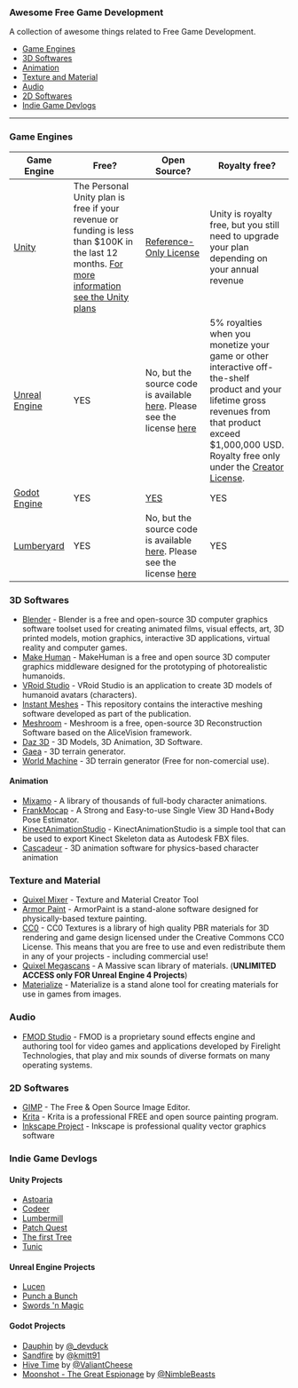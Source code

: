 ### **Awesome Free Game Development**

A collection of awesome things related to Free Game Development.

- [Game Engines](#game-engines)
- [3D Softwares](#3d-softwares)
- [Animation](#animation)
- [Texture and Material](#texture-and-material)
- [Audio](#audio)
- [2D Softwares](#2d-softwares)
- [Indie Game Devlogs](#indie-game-devlogs)

---

### Game Engines

| Game Engine                                      | Free?                                                                                                                                                                                  | Open Source?                                                                                                                                                                     | Royalty free?                                                                                                                                                                                                                                             |
|--------------------------------------------------|----------------------------------------------------------------------------------------------------------------------------------------------------------------------------------------|----------------------------------------------------------------------------------------------------------------------------------------------------------------------------------|-----------------------------------------------------------------------------------------------------------------------------------------------------------------------------------------------------------------------------------------------------------|
| [Unity](https://unity.com/)                      | The Personal Unity plan is free if your revenue or funding is less than $100K in the last 12 months. [For more information see the Unity plans](https://store.unity.com/compare-plans) | [Reference-Only License](https://github.com/Unity-Technologies/UnityCsReference)                                                                                                 | Unity is royalty free, but you still need to upgrade your plan depending on your annual revenue                                                                                                                                                           |
| [Unreal Engine](https://www.unrealengine.com)    | YES                                                                                                                                                                                    | No, but the source code is available [here](https://www.unrealengine.com/en-US/ue4-on-github). Please see the license [here](https://www.unrealengine.com/en-US/eula/publishing) | 5% royalties when you monetize your game or other interactive off-the-shelf product and your lifetime gross revenues from that product exceed $1,000,000 USD. Royalty free only under the [Creator License](https://www.unrealengine.com/en-US/download). |
| [Godot Engine](https://godotengine.org/)         | YES                                                                                                                                                                                    | [YES](https://github.com/godotengine/godot)                                                                                                                                      | YES                                                                                                                                                                                                                                                       |
| [Lumberyard](https://aws.amazon.com/lumberyard/) | YES                                                                                                                                                                                    | No, but the source code is available [here](https://github.com/aws/lumberyard). Please see the license [here](https://github.com/aws/lumberyard/blob/master/LICENSE.txt)         | YES                                                                                                                                                                                                                                                       |
### 3D Softwares

- [Blender](https://www.blender.org/) - Blender is a free and open-source 3D computer graphics software toolset used for creating animated films, visual effects, art, 3D printed models, motion graphics, interactive 3D applications, virtual reality and computer games.
- [Make Human](http://www.makehumancommunity.org/) - MakeHuman is a free and open source 3D computer graphics middleware designed for the prototyping of photorealistic humanoids.
- [VRoid Studio](https://vroid.com/en/studio/) - VRoid Studio is an application to create 3D models of humanoid avatars (characters).
- [Instant Meshes](https://github.com/wjakob/instant-meshes) - This repository contains the interactive meshing software developed as part of the publication.
- [Meshroom](https://alicevision.org/#meshroom) - Meshroom is a free, open-source 3D Reconstruction Software based on the AliceVision framework.
- [Daz 3D](https://www.daz3d.com/) - 3D Models, 3D Animation, 3D Software.
- [Gaea](https://quadspinner.com/) - 3D terrain generator.
- [World Machine](https://www.world-machine.com/) - 3D terrain generator (Free for non-comercial use).

#### Animation

- [Mixamo](https://www.mixamo.com/#/) - A library of thousands of full-body character animations.
- [FrankMocap](https://github.com/facebookresearch/frankmocap) - A Strong and Easy-to-use Single View 3D Hand+Body Pose Estimator.
- [KinectAnimationStudio](https://marcojrfurtado.github.io/KinectAnimationStudio/) - KinectAnimationStudio is a simple tool that can be used to export Kinect Skeleton data as Autodesk FBX files.
- [Cascadeur](https://cascadeur.com/) - 3D animation software for physics-based character animation


### Texture and Material

- [Quixel Mixer](https://quixel.com/mixer) - Texture and Material Creator Tool
- [Armor Paint](https://armorpaint.org/) - ArmorPaint is a stand-alone software designed for physically-based texture painting.
- [CC0](https://cc0textures.com/) - CC0 Textures is a library of high quality PBR materials for 3D rendering and game design licensed under the Creative Commons CC0 License. This means that you are free to use and even redistribute them in any of your projects - including commercial use!
- [Quixel Megascans](https://quixel.com/megascans/) - A Massive scan library of materials. (**UNLIMITED ACCESS only FOR Unreal Engine 4 Projects**)
- [Materialize](http://www.boundingboxsoftware.com/materialize/) - Materialize is a stand alone tool for creating materials for use in games from images.


### Audio

- [FMOD Studio](https://www.fmod.com/) - FMOD is a proprietary sound effects engine and authoring tool for video games and applications developed by Firelight Technologies, that play and mix sounds of diverse formats on many operating systems.


### 2D Softwares

- [GIMP](https://www.gimp.org/) - The Free & Open Source Image Editor.
- [Krita](https://krita.org/en/) - Krita is a professional FREE and open source painting program.
- [Inkscape Project](https://inkscape.org/) - Inkscape is professional quality vector graphics software

### Indie Game Devlogs

#### Unity Projects
- [Astoaria](https://www.youtube.com/channel/UCdb9bWTIVqHDIcs0oGw__fw)
- [Codeer](https://www.youtube.com/channel/UCtUeziXLa_x3vvdzUinqE8w)
- [Lumbermill](https://www.youtube.com/channel/UCYU6BO_VdYnzeQEOS_kSBWA)
- [Patch Quest](https://www.youtube.com/channel/UCxdyC7_ZoTzeJqIZHsmAy9Q)
- [The first Tree](https://www.youtube.com/watch?v=Y3Rs1z7it5M)
- [Tunic](https://www.youtube.com/user/dice001)

#### Unreal Engine Projects
- [Lucen](https://www.youtube.com/channel/UCMCjGkbqKVkjJN2sVWocz0w)
- [Punch a Bunch](https://www.youtube.com/c/Pontypants/featured)
- [Swords 'n Magic](https://www.youtube.com/channel/UCqRbKsCslbkBawq_I1OrFbA)

#### Godot Projects
- [Dauphin](https://www.youtube.com/c/DevDuck/videos) by [@_devduck](https://twitter.com/_devduck)
- [Sandfire](https://www.youtube.com/channel/UCbf7bKRX6aTr1Tix1nTJo1Q/videos) by [@kmitt91](https://twitter.com/kmitt91)
- [Hive Time](https://www.youtube.com/user/twolofbees) by [@ValiantCheese](https://twitter.com/ValiantCheese)
- [Moonshot - The Great Espionage](https://store.steampowered.com/news/app/1492610) by [@NimbleBeasts](https://twitter.com/NimbleBeasts)

